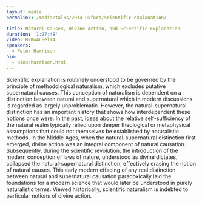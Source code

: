```yaml
---
layout: media
permalink: /media/talks/2014-Oxford/scientific-explanation/

title: Natural Causes, Divine Action, and Scientific Explanation
duration: '1:27:48'
video: H2KwALPelI4
speakers:
  - Peter Harrison
bio:
  - bios/harrison.html
---
```

Scientific explanation is routinely understood to be governed by the principle of methodological naturalism, which excludes putative supernatural causes. This conception of naturalism is dependent on a distinction between natural and supernatural which in modern discussions is regarded as largely unproblematic. However, the natural-supernatural distinction has an important history that shows how interdependent these notions once were. In the past, ideas about the relative self-sufficiency of the natural realm typically relied upon deeper theological or metaphysical assumptions that could not themselves be established by naturalistic methods. In the Middle Ages, when the natural-supernatural distinction first emerged, divine action was an integral component of natural causation. Subsequently, during the scientific revolution, the introduction of the modern conception of laws of nature, understood as divine dictates, collapsed the natural-supernatural distinction, effectively erasing the notion of natural causes. This early modern effacing of any real distinction between natural and supernatural causation paradoxically laid the foundations for a modern science that would later be understood in purely naturalistic terms. Viewed historically, scientific naturalism is indebted to particular notions of divine action.
